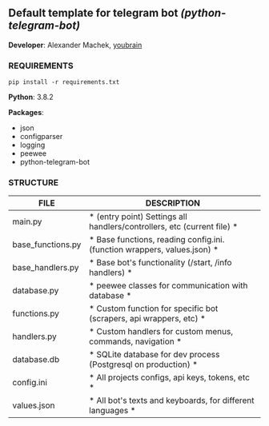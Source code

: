 ## Default template for telegram bot *(python-telegram-bot)*

**Developer**: Alexander Machek, [youbrain](t.me/youbrain)

### REQUIREMENTS
`pip install -r requirements.txt`

**Python**: 3.8.2

**Packages**:
- json
- configparser
- logging
- peewee
- python-telegram-bot

### STRUCTURE
|**FILE**					| DESCRIPTION															 |
|---------------------------|------------------------------------------------------------------------|
|main.py               		|* (entry point) Settings all handlers/controllers, etc (current file)	*|
|base_functions.py    		|* Base functions, reading config.ini. (function wrappers, values.json)	*|
|base_handlers.py      		|* Base bot's functionality (/start, /info handlers)					*|
|database.py           		|* peewee classes for communication with database						*|
|functions.py          		|* Custom function for specific bot (scrapers, api wrappers, etc)		*|
|handlers.py           		|* Custom handlers for custom menus, commands, navigation				*|
|database.db           		|* SQLite database for dev process (Postgresql on production)			*|
|config.ini            		|* All projects configs, api keys, tokens, etc							*|
|values.json           		|* All bot's texts and keyboards, for different languages				*|

